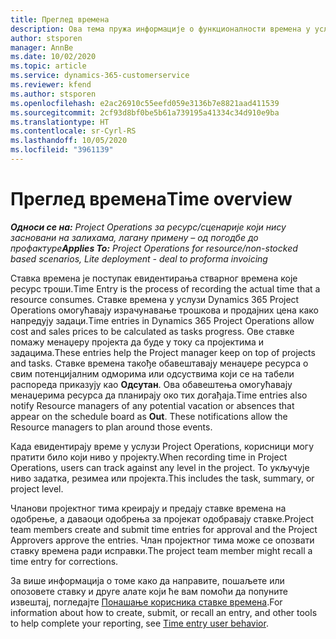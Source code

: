 ```yaml
---
title: Преглед времена
description: Ова тема пружа информације о функционалности времена у услузи Dynamics 365 Project Operations.
author: stsporen
manager: AnnBe
ms.date: 10/02/2020
ms.topic: article
ms.service: dynamics-365-customerservice
ms.reviewer: kfend
ms.author: stsporen
ms.openlocfilehash: e2ac26910c55eefd059e3136b7e8821aad411539
ms.sourcegitcommit: 2cf93d8bf0be5b61a739195a41334c34d910e9ba
ms.translationtype: HT
ms.contentlocale: sr-Cyrl-RS
ms.lasthandoff: 10/05/2020
ms.locfileid: "3961139"
---
```

# <a name="time-overview"></a><span data-ttu-id="ba283-103">Преглед времена</span><span class="sxs-lookup"><span data-stu-id="ba283-103">Time overview</span></span>

<span data-ttu-id="ba283-104">_**Односи се на:** Project Operations за ресурс/сценарије који нису засновани на залихама, лагану примену – од погодбе до профактуре_</span><span class="sxs-lookup"><span data-stu-id="ba283-104">_**Applies To:** Project Operations for resource/non-stocked based scenarios, Lite deployment - deal to proforma invoicing_</span></span>

<span data-ttu-id="ba283-105">Ставка времена је поступак евидентирања стварног времена које ресурс троши.</span><span class="sxs-lookup"><span data-stu-id="ba283-105">Time Entry is the process of recording the actual time that a resource consumes.</span></span> <span data-ttu-id="ba283-106">Ставке времена у услузи Dynamics 365 Project Operations омогућавају израчунавање трошкова и продајних цена како напредују задаци.</span><span class="sxs-lookup"><span data-stu-id="ba283-106">Time entries in Dynamics 365 Project Operations allow cost and sales prices to be calculated as tasks progress.</span></span> <span data-ttu-id="ba283-107">Ове ставке помажу менаџеру пројекта да буде у току са пројектима и задацима.</span><span class="sxs-lookup"><span data-stu-id="ba283-107">These entries help the Project manager keep on top of projects and tasks.</span></span> <span data-ttu-id="ba283-108">Ставке времена такође обавештавају менаџере ресурса о свим потенцијалним одморима или одсуствима који се на табели распореда приказују као **Одсутан**. Ова обавештења омогућавају менаџерима ресурса да планирају око тих догађаја.</span><span class="sxs-lookup"><span data-stu-id="ba283-108">Time entries also notify Resource managers of any potential vacation or absences that appear on the schedule board as **Out**. These notifications allow the Resource managers to plan around those events.</span></span>

<span data-ttu-id="ba283-109">Када евидентирају време у услузи Project Operations, корисници могу пратити било који ниво у пројекту.</span><span class="sxs-lookup"><span data-stu-id="ba283-109">When recording time in Project Operations, users can track against any level in the project.</span></span> <span data-ttu-id="ba283-110">То укључује ниво задатка, резимеа или пројекта.</span><span class="sxs-lookup"><span data-stu-id="ba283-110">This includes the task, summary, or project level.</span></span>

<span data-ttu-id="ba283-111">Чланови пројектног тима креирају и предају ставке времена на одобрење, а даваоци одобрења за пројекат одобравају ставке.</span><span class="sxs-lookup"><span data-stu-id="ba283-111">Project team members create and submit time entries for approval and the Project Approvers approve the entries.</span></span> <span data-ttu-id="ba283-112">Члан пројектног тима може се опозвати ставку времена ради исправки.</span><span class="sxs-lookup"><span data-stu-id="ba283-112">The project team member might recall a time entry for corrections.</span></span>

<span data-ttu-id="ba283-113">За више информација о томе како да направите, пошаљете или опозовете ставку и друге алате који ће вам помоћи да попуните извештај, погледајте [Понашање корисника ставке времена](ui-behavior-time.md).</span><span class="sxs-lookup"><span data-stu-id="ba283-113">For information about how to create, submit, or recall an entry, and other tools to help complete your reporting, see [Time entry user behavior](ui-behavior-time.md).</span></span>

